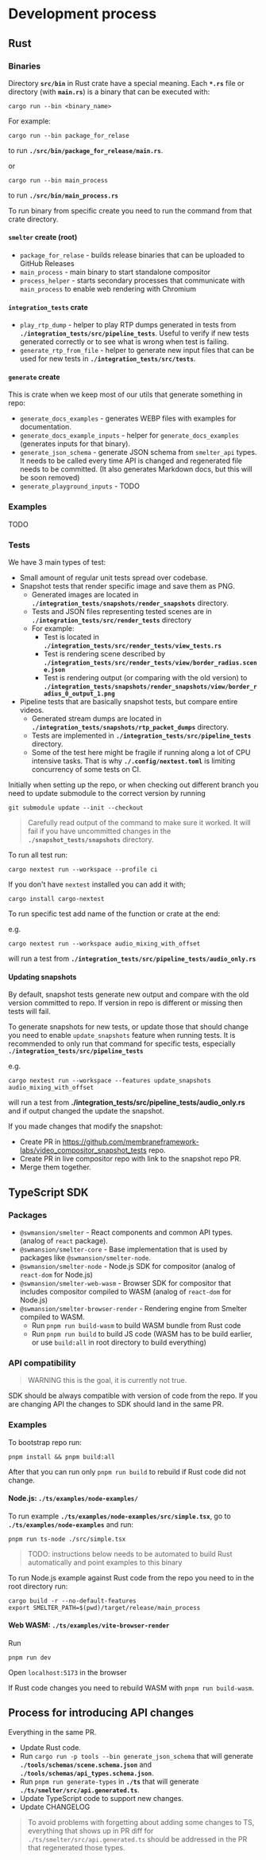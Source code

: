 # Development process

## Rust

### Binaries

Directory **`src/bin`** in Rust crate have a special meaning. Each **`*.rs`** file or directory
(with **`main.rs`**) is a binary that can be executed with:

```
cargo run --bin <binary_name>
```

For example:

```
cargo run --bin package_for_relase
```
to run **`./src/bin/package_for_release/main.rs`**.

or

```
cargo run --bin main_process
```

to run **`./src/bin/main_process.rs`**


To run binary from specific create you need to run the command from that crate directory.

#### `smelter` create (root)

- `package_for_relase` - builds release binaries that can be uploaded to GitHub Releases
- `main_process` - main binary to start standalone compositor
- `process_helper` - starts secondary processes that communicate with `main_process`
  to enable web rendering with Chromium

#### `integration_tests` crate

- `play_rtp_dump` - helper to play RTP dumps generated in tests from **`./integration_tests/src/pipeline_tests`**.
  Useful to verify if new tests generated correctly or to see what is wrong when test is failing.
- `generate_rtp_from_file` - helper to generate new input files that can be used for new tests in
  **`./integration_tests/src/tests`**.

#### `generate` create

This is crate when we keep most of our utils that generate something in repo:

- `generate_docs_examples` - generates WEBP files with examples for documentation.
- `generate_docs_example_inputs` - helper for `generate_docs_examples` (generates inputs for that binary).
- `generate_json_schema` - generate JSON schema from `smelter_api` types. It needs to be called every
  time API is changed and regenerated file needs to be committed. (It also generates Markdown docs, but
  this will be soon removed)
- `generate_playground_inputs` - TODO

### Examples

TODO

### Tests

We have 3 main types of test:
- Small amount of regular unit tests spread over codebase.
- Snapshot tests that render specific image and save them as PNG.
  - Generated images are located in **`./integration_tests/snapshots/render_snapshots`** directory.
  - Tests and JSON files representing tested scenes are in **`./integration_tests/src/render_tests`** directory
  - For example:
    - Test is located in **`./integration_tests/src/render_tests/view_tests.rs`**
    - Test is rendering scene described by **`./integration_tests/src/render_tests/view/border_radius.scene.json`**
    - Test is rendering output (or comparing with the old version) to
      **`./integration_tests/snapshots/render_snapshots/view/border_radius_0_output_1.png`**
- Pipeline tests that are basically snapshot tests, but compare entire videos.
  - Generated stream dumps are located in **`./integration_tests/snapshots/rtp_packet_dumps`** directory.
  - Tests are implemented in **`./integration_tests/src/pipeline_tests`** directory.
  - Some of the test here might be fragile if running along a lot of CPU intensive
    tasks. That is why **`./.config/nextest.toml`** is limiting concurrency of some tests on CI.

Initially when setting up the repo, or when checking out different branch you need to update
submodule to the correct version by running
```
git submodule update --init --checkout
```

> Carefully read output of the command to make sure it worked. It will fail if you have uncommitted
changes in the **`./snapshot_tests/snapshots`** directory.

To run all test run:

```
cargo nextest run --workspace --profile ci
```

If you don't have `nextest` installed you can add it with;

```
cargo install cargo-nextest
```

To run specific test add name of the function or crate at the end:

e.g.

```
cargo nextest run --workspace audio_mixing_with_offset
```

will run a test from **`./integration_tests/src/pipeline_tests/audio_only.rs`**

#### Updating snapshots

By default, snapshot tests generate new output and compare with the old version committed
to repo. If version in repo is different or missing then tests will fail.

To generate snapshots for new tests, or update those that should change you need to enable
`update_snapshots` feature when running tests. It is recommended to only run that command
for specific tests, especially **`./integration_tests/src/pipeline_tests`**

e.g.

```
cargo nextest run --workspace --features update_snapshots audio_mixing_with_offset
```

will run a test from **./integration_tests/src/pipeline_tests/audio_only.rs** and if output changed the update the snapshot.

If you made changes that modify the snapshot:
- Create PR in https://github.com/membraneframework-labs/video_compositor_snapshot_tests repo.
- Create PR in live compositor repo with link to the snapshot repo PR.
- Merge them together.

## TypeScript SDK

### Packages

- `@swmansion/smelter` - React components and common API types. (analog of `react` package).
- `@swmansion/smelter-core` - Base implementation that is used by packages like `@swmansion/smelter-node`.
- `@swmansion/smelter-node` - Node.js SDK for compositor  (analog of `react-dom` for Node.js)
- `@swmansion/smelter-web-wasm` - Browser SDK for compositor that includes compositor compiled to WASM (analog of `react-dom` for Node.js)
- `@swmansion/smelter-browser-render` - Rendering engine from Smelter compiled to WASM.
  - Run `pnpm run build-wasm` to build WASM bundle from Rust code
  - Run `pnpm run build` to build JS code (WASM has to be build earlier, or use `build:all` in root directory to build everything)

### API compatibility

> WARNING this is the goal, it is currently not true.

SDK should be always compatible with version of code from the repo. If you are changing API the changes to SDK should land in the same PR.

### Examples

To bootstrap repo run:

```
pnpm install && pnpm build:all
```

After that you can run only `pnpm run build` to rebuild if Rust code did not change.

#### Node.js: **`./ts/examples/node-examples/`**

To run example **`./ts/examples/node-examples/src/simple.tsx`**, go to **`./ts/examples/node-examples`** and run:

```
pnpm run ts-node ./src/simple.tsx
```

> TODO: instructions below needs to be automated to build Rust automatically and point examples to this binary

To run Node.js example against Rust code from the repo you need to in the root directory run:

```
cargo build -r --no-default-features
export SMELTER_PATH=$(pwd)/target/release/main_process
```

#### Web WASM: **`./ts/examples/vite-browser-render`**

Run

```
pnpm run dev
```

Open `localhost:5173` in the browser

If Rust code changes you need to rebuild WASM with `pnpm run build-wasm`.

## Process for introducing API changes

Everything in the same PR.

- Update Rust code.
- Run `cargo run -p tools --bin generate_json_schema` that will generate **`./tools/schemas/scene.schema.json`** and **`./tools/schemas/api_types.schema.json`**.
- Run `pnpm run generate-types` in **`./ts`** that will generate **`./ts/smelter/src/api.generated.ts`**.
- Update TypeScript code to support new changes.
- Update CHANGELOG

> To avoid problems with forgetting about adding some changes to TS, everything that shows up in PR diff for
  `./ts/smelter/src/api.generated.ts` should be addressed in the PR that regenerated those types.
